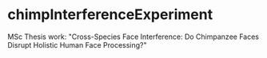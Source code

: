 # chimpInterferenceExperiment
MSc Thesis work: "Cross-Species Face Interference: Do Chimpanzee Faces Disrupt Holistic Human Face Processing?"
